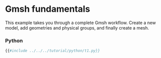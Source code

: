 # Gmsh fundamentals

This example takes you through a complete Gmsh workflow. Create a new model, 
add geometries and physical groups, and finally create a mesh. 

### Python
```python
{{#include ../../../tutorial/python/t1.py}}
```
